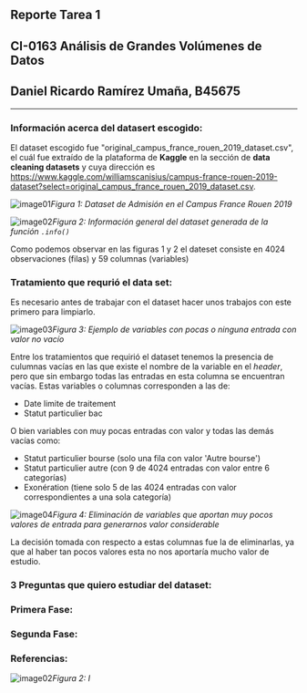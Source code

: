 ## Reporte Tarea 1
## CI-0163   Análisis de Grandes Volúmenes de Datos
## Daniel Ricardo Ramírez Umaña, B45675
***
### Información acerca del datasert escogido:
El dataset escogido fue "original_campus_france_rouen_2019_dataset.csv", el cuál fue extraído de la plataforma de **Kaggle** en la sección de **data cleaning datasets** y cuya dirección es https://www.kaggle.com/williamscanisius/campus-france-rouen-2019-dataset?select=original_campus_france_rouen_2019_dataset.csv.

![image01](./Images/Tarea1_imagen01.png)*Figura  1: Dataset de Admisión en el Campus France Rouen 2019*

![image02](./Images/Tarea1_imagen02.png)*Figura  2: Información general del dataset generada de la función `.info()`*

Como podemos observar en las figuras 1 y 2 el dateset consiste en 4024 observaciones (filas) y 59 columnas (variables)

### Tratamiento que requrió el data set:
Es necesario antes de trabajar con el dataset hacer unos trabajos con este primero para limpiarlo.

![image03](./Images/Tarea1_imagen03.png)*Figura  3: Ejemplo de variables con pocas o ninguna entrada con valor no vacío*

Entre los tratamientos que requirió el dataset tenemos la presencia de culumnas vacías en las que existe el nombre de la variable en el *header*, pero que sin embargo todas las entradas en esta columna se encuentran vacías. Estas variables o columnas corresponden a las de:
* Date limite de traitement
* Statut particulier bac

O bien variables con muy pocas entradas con valor y todas las demás vacías como:
* Statut particulier bourse (solo una fila con valor 'Autre bourse')
* Statut particulier autre (con 9 de 4024 entradas con valor entre 6 categorías)
* Exonération (tiene solo 5 de las 4024 entradas con valor correspondientes a una sola categoría)

![image04](./Images/Tarea1_imagen04.png)*Figura  4: Eliminación de variables que aportan muy pocos valores de entrada para generarnos valor considerable*

La decisión tomada con respecto a estas columnas fue la de eliminarlas, ya que al haber tan pocos valores esta no nos aportaría mucho valor de estudio.

### 3 Preguntas que quiero estudiar del dataset:


### Primera Fase:


### Segunda Fase:


### Referencias:

![image02](./Images/Tarea1_imagen02.png)*Figura  2: I*